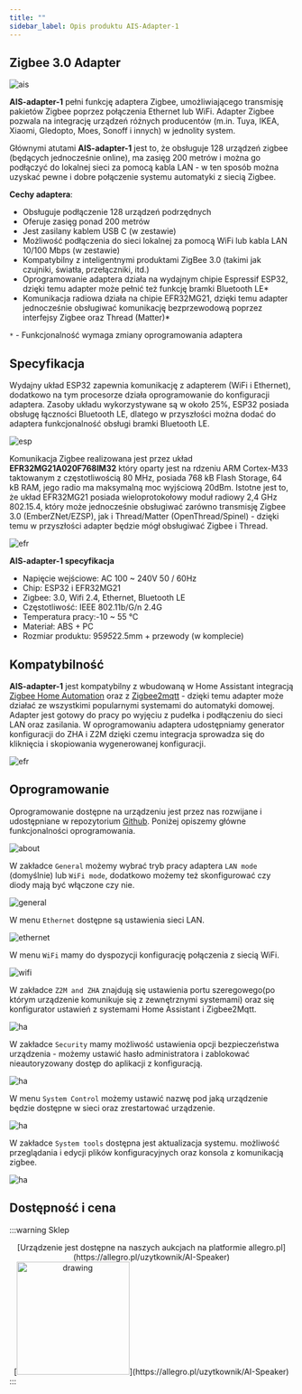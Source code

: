 ```yaml
---
title: ""
sidebar_label: Opis produktu AIS-Adapter-1
---
```


## Zigbee 3.0 Adapter

![ais](/img/AIS-ADAPTER-1/bramka.png)

**AIS-adapter-1** pełni funkcję adaptera Zigbee, umożliwiającego transmisję pakietów Zigbee poprzez połączenia Ethernet lub WiFi. Adapter Zigbee pozwala na integrację urządzeń różnych producentów (m.in. Tuya, IKEA, Xiaomi, Gledopto, Moes, Sonoff i innych) w jednolity system.

Głównymi atutami **AIS-adapter-1** jest to, że obsługuje 128 urządzeń zigbee (będących jednocześnie online), ma zasięg 200 metrów i można go podłączyć do lokalnej sieci za pomocą kabla LAN - w ten sposób można uzyskać pewne i dobre połączenie systemu automatyki z siecią Zigbee.

**Cechy adaptera**:

- Obsługuje podłączenie 128 urządzeń podrzędnych
- Oferuje zasięg ponad 200 metrów
- Jest zasilany kablem USB C (w zestawie)
- Możliwość podłączenia do sieci lokalnej za pomocą WiFi lub kabla LAN 10/100 Mbps (w zestawie)
- Kompatybilny z inteligentnymi produktami ZigBee 3.0 (takimi jak czujniki, światła, przełączniki, itd.)
- Oprogramowanie adaptera działa na wydajnym chipie Espressif ESP32, dzięki temu adapter może pełnić też funkcję bramki Bluetooth LE*
- Komunikacja radiowa działa na chipie EFR32MG21, dzięki temu adapter jednocześnie obsługiwać komunikację bezprzewodową poprzez interfejsy Zigbee oraz Thread (Matter)*

``*`` - Funkcjonalność wymaga zmiany oprogramowania adaptera

## Specyfikacja

Wydajny układ ESP32 zapewnia komunikację z adapterem (WiFi i Ethernet), dodatkowo na tym procesorze działa oprogramowanie do konfiguracji adaptera. Zasoby układu wykorzystywane są w około 25%, ESP32 posiada obsługę łączności Bluetooth LE, dlatego w przyszłości można dodać do adaptera funkcjonalność obsługi bramki Bluetooth LE.

![esp](/img/AIS-ADAPTER-1/esp.png)

Komunikacja Zigbee realizowana jest przez układ **EFR32MG21A020F768IM32** który oparty jest na rdzeniu ARM Cortex-M33 taktowanym z częstotliwością 80 MHz, posiada 768 kB Flash Storage, 64 kB RAM, jego radio ma maksymalną moc wyjściową 20dBm.
Istotne jest to, że układ EFR32MG21 posiada wieloprotokołowy moduł radiowy 2,4 GHz 802.15.4, który może jednocześnie obsługiwać zarówno transmisję Zigbee 3.0 (EmberZNet/EZSP), jak i Thread/Matter (OpenThread/Spinel) - dzięki temu w przyszłości adapter będzie mógł obsługiwać Zigbee i Thread.

![efr](/img/AIS-ADAPTER-1/efr.png)

 **AIS-adapter-1 specyfikacja**

- Napięcie wejściowe: AC 100 ~ 240V 50 / 60Hz
- Chip: ESP32 i EFR32MG21
- Zigbee: 3.0, Wifi 2.4, Ethernet, Bluetooth LE
- Częstotliwość: IEEE 802.11b/G/n 2.4G
- Temperatura pracy:-10 ~ 55 ℃
- Materiał: ABS + PC
- Rozmiar produktu: 95*95*22.5mm + przewody (w komplecie)

## Kompatybilność

**AIS-adapter-1** jest kompatybilny z wbudowaną w Home Assistant integracją  [Zigbee Home Automation](https://www.home-assistant.io/integrations/zha/) oraz z [Zigbee2mqtt](https://www.zigbee2mqtt.io/) - dzięki temu adapter może działać ze wszystkimi popularnymi systemami do automatyki domowej. Adapter jest gotowy do pracy po wyjęciu z pudełka i podłączeniu do sieci LAN oraz zasilania. W oprogramowaniu adaptera udostępniamy generator konfiguracji do ZHA i Z2M dzięki czemu integracja sprowadza się do kliknięcia i skopiowania wygenerowanej konfiguracji.

![efr](/img/AIS-ADAPTER-1/ha.png)

## Oprogramowanie

Oprogramowanie dostępne na urządzeniu jest przez nas rozwijane i udostępniane w repozytorium [Github](https://www.github.com/sviete). Poniżej opiszemy główne funkcjonalności oprogramowania.

![about](/img/AIS-ADAPTER-1/about.png)

W zakładce `General` możemy wybrać tryb pracy adaptera ``LAN mode`` (domyślnie) lub ``WiFi mode``, dodatkowo możemy też skonfigurować czy diody mają być włączone czy nie.

![general](/img/AIS-ADAPTER-1/general.png)

W menu `Ethernet` dostępne są ustawienia sieci LAN.

![ethernet](/img/AIS-ADAPTER-1/ethernet.png)

W menu `WiFi` mamy do dyspozycji konfigurację połączenia z siecią WiFi.

![wifi](/img/AIS-ADAPTER-1/wifi.png)

W zakładce `Z2M and ZHA` znajdują się ustawienia portu szeregowego(po którym urządzenie komunikuje się z zewnętrznymi systemami) oraz się konfigurator ustawień z systemami Home Assistant i Zigbee2Mqtt.

![ha](/img/AIS-ADAPTER-1/z2m.png)

W zakładce `Security` mamy możliwość ustawienia opcji bezpieczeństwa urządzenia - możemy ustawić hasło administratora i zablokować nieautoryzowany dostęp do aplikacji z konfiguracją.

![ha](/img/AIS-ADAPTER-1/security.png)

W menu `System Control` możemy ustawić nazwę pod jaką urządzenie będzie dostępne w sieci oraz zrestartować urządzenie.

![ha](/img/AIS-ADAPTER-1/system_control.png)

W zakładce `System tools` dostępna jest aktualizacja systemu. możliwość przeglądania i edycji plików konfiguracyjnych oraz konsola z komunikacją zigbee.

![ha](/img/AIS-ADAPTER-1/system_tools.png)

## Dostępność i cena

:::warning Sklep
<center>
[Urządzenie jest dostępne na naszych aukcjach na platformie allegro.pl](https://allegro.pl/uzytkownik/AI-Speaker)
<br/>
[<img src="/img/allegro.png" alt="drawing" width="200"/>](https://allegro.pl/uzytkownik/AI-Speaker)
</center>
:::